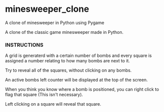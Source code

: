 # minesweeper_clone
A clone of minesweeper in Python using Pygame


A clone of the classic game minesweeper made in Python.

### INSTRUCTIONS
A grid is generaterd with a certain number of bombs and every square is assigned a number relating to how many bombs are next to it.

Try to reveal all of the squares, without clicking on any bombs.

An active bombs left counter will be displayed at the top of the screen.

When you think you know where a bomb is positioned, you can right click to flag that square (This isn't necessary).

Left clicking on a square will reveal that square.
